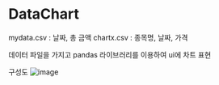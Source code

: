 # DataChart
 
mydata.csv : 날짜, 총 금액 
chartx.csv : 종목명, 날짜, 가격

데이터 파일을 가지고 pandas 라이브러리를 이용하여 ui에 차트 표현


구성도
![image](https://github.com/user-attachments/assets/b2d0b29f-8201-4b52-a177-ef9cc3e90648)
